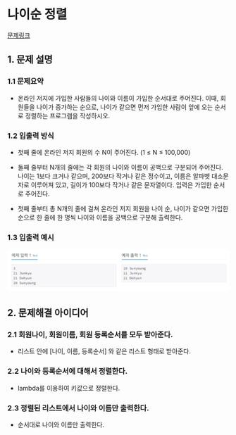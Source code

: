 # 나이순 정렬
[문제링크](https://www.acmicpc.net/problem/10814)

## 1. 문제 설명

### 1.1 문제요약
- 온라인 저지에 가입한 사람들의 나이와 이름이 가입한 순서대로 주어진다. 이때, 회원들을 나이가 증가하는 순으로, 나이가 같으면 먼저 가입한 사람이 앞에 오는 순서로 정렬하는 프로그램을 작성하시오.
### 1.2 입출력 방식 
- 첫째 줄에 온라인 저지 회원의 수 N이 주어진다. (1 ≤ N ≤ 100,000)

- 둘째 줄부터 N개의 줄에는 각 회원의 나이와 이름이 공백으로 구분되어 주어진다. 나이는 1보다 크거나 같으며, 200보다 작거나 같은 정수이고, 이름은 알파벳 대소문자로 이루어져 있고, 길이가 100보다 작거나 같은 문자열이다. 입력은 가입한 순서로 주어진다.

- 첫째 줄부터 총 N개의 줄에 걸쳐 온라인 저지 회원을 나이 순, 나이가 같으면 가입한 순으로 한 줄에 한 명씩 나이와 이름을 공백으로 구분해 출력한다.
### 1.3 입출력 예시
<img src='입출력예시.jpg'>


## 2. 문제해결 아이디어

### 2.1 회원나이, 회원이름, 회원 등록순서를 모두 받아준다.
- 리스트 안에 [나이, 이름, 등록순서] 와 같은 리스트 형태로 받아준다.

### 2.2 나이와 등록순서에 대해서 정렬한다.
- lambda를 이용하여 키값으로 정렬한다.

### 2.3 정렬된 리스트에서 나이와 이름만 출력한다.
- 순서대로 나이와 이름만 출력한다.